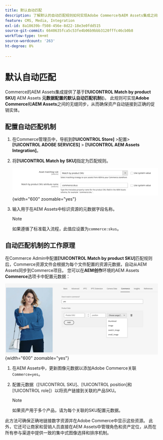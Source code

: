 ```yaml
---
title: 默认自动匹配
description: 了解默认的自动匹配规则如何实现Adobe Commerce与AEM Assets集成之间的无缝同步，确保资产自动链接到正确的促销实体。
feature: CMS, Media, Integration
exl-id: 8a18639b-f508-456e-8d22-18e3e0fdd515
source-git-commit: 6640635fca5c53fe4b06b9bbb3120fffc46cb0b8
workflow-type: tm+mt
source-wordcount: '263'
ht-degree: 0%

---
```


# 默认自动匹配

Commerce的AEM Assets集成提供了基于&#x200B;**[!UICONTROL Match by product SKU]** AEM Assets **元数据配置的默认自动匹配机制(**)。 此规则可实现&#x200B;**Adobe Commerce**&#x200B;和&#x200B;**AEM Assets**&#x200B;之间的无缝同步，从而确保资产自动链接到正确的促销实体。

## 配置自动匹配机制

1. 在Commerce管理员中，导航到&#x200B;**[!UICONTROL Store]** >配置> **[!UICONTROL ADOBE SERVICES]** > **[!UICONTROL AEM Assets Integration]**。

1. 将&#x200B;**[!UICONTROL Match by SKU]**&#x200B;指定为匹配规则。

   ![默认自动匹配规则](../assets/ootb-matching-rule.png){width="600" zoomable="yes"}

1. 输入用于在AEM Assets中标识资源的元数据字段名称。

   >[!NOTE]
   >
   > 如果遵循了标准载入流程，此值应设置为`commerce:skus`。

## 自动匹配机制的工作原理

在Commerce Admin中配置&#x200B;**[!UICONTROL Match by product SKU]**&#x200B;匹配规则后，Commerce资源文件会根据为每个文件配置的资源元数据，自动从AEM Assets同步到Commerce项目。 您可以在&#x200B;**AEM创作**&#x200B;环境的AEM Assets **Commerce**&#x200B;选项卡中配置元数据：

![示例元数据](../assets/example-metadata.png){width="600" zoomable="yes"}

1. 在AEM Assets中，更新图像元数据以添加Adobe Commerce关联`Commerce=yes`。

1. 配置元数据（[!UICONTROL SKU]、[!UICONTROL position]和[!UICONTROL role]）以将资产链接到关联的产品SKU。

   >[!NOTE]
   >
   > 如果资产用于多个产品，请为每个关联的SKU配置元数据。

此方法可确保正确地链接数字资源并在Adobe Commerce中显示这些资源。 此外，它还可让商家和营销人员直接在AEM Assets中管理角色和资产定位，从而在所有参与渠道中提供一致的集中式图像选择和排序机制。
